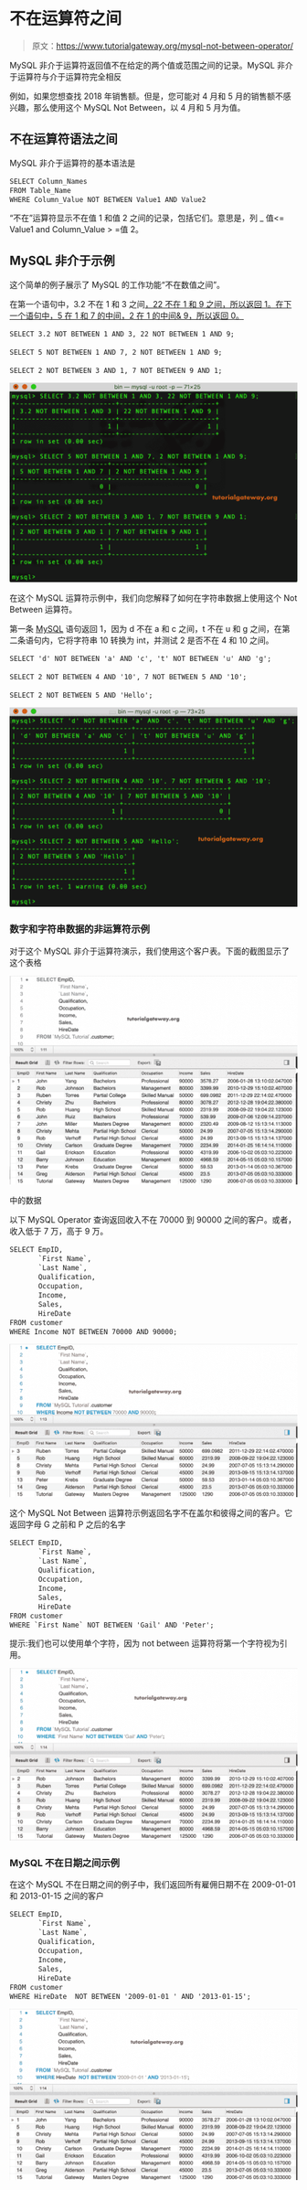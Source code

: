 # 不在运算符之间

> 原文：<https://www.tutorialgateway.org/mysql-not-between-operator/>

MySQL 非介于运算符返回值不在给定的两个值或范围之间的记录。MySQL 非介于运算符与介于运算符完全相反

例如，如果您想查找 2018 年销售额。但是，您可能对 4 月和 5 月的销售额不感兴趣，那么使用这个 MySQL Not Between，以 4 月和 5 月为值。

## 不在运算符语法之间

MySQL 非介于运算符的基本语法是

```
SELECT Column_Names 
FROM Table_Name
WHERE Column_Value NOT BETWEEN Value1 AND Value2
```

“不在”运算符显示不在值 1 和值 2 之间的记录，包括它们。意思是，列 _ 值<= Value1 and Column_Value > =值 2。

## MySQL 非介于示例

这个简单的例子展示了 MySQL 的工作功能“不在数值之间”。

在第一个语句中，3.2 不在 1 和 3 之间[，22 不在 1 和 9 之间，所以返回 1。在下一个语句中，5 在 1 和 7 的中间，2 在 1 的中间& 9，所以返回 0。](https://www.tutorialgateway.org/mysql-between-operator/)

```
SELECT 3.2 NOT BETWEEN 1 AND 3, 22 NOT BETWEEN 1 AND 9;

SELECT 5 NOT BETWEEN 1 AND 7, 2 NOT BETWEEN 1 AND 9;

SELECT 2 NOT BETWEEN 3 AND 1, 7 NOT BETWEEN 9 AND 1;
```

![MySQL NOT BETWEEN Operator 1](img/a6cc3fda0774db073e4a7670801d4dc6.png)

在这个 MySQL 运算符示例中，我们向您解释了如何在字符串数据上使用这个 Not Between 运算符。

第一条 [MySQL](https://www.tutorialgateway.org/mysql-tutorial/) 语句返回 1，因为 d 不在 a 和 c 之间，t 不在 u 和 g 之间，在第二条语句内，它将字符串 10 转换为 int，并测试 2 是否不在 4 和 10 之间。

```
SELECT 'd' NOT BETWEEN 'a' AND 'c', 't' NOT BETWEEN 'u' AND 'g';

SELECT 2 NOT BETWEEN 4 AND '10', 7 NOT BETWEEN 5 AND '10';

SELECT 2 NOT BETWEEN 5 AND 'Hello';
```

![MySQL NOT BETWEEN Operator 2](img/b89968548838e0d88cc373a33ca61251.png)

### 数字和字符串数据的非运算符示例

对于这个 MySQL 非介于运算符演示，我们使用这个客户表。下面的截图显示了这个表格

![MySQL NOT BETWEEN Operator 3](img/27a76c151de6e571183e7abb01c099aa.png)

中的数据

以下 MySQL Operator 查询返回收入不在 70000 到 90000 之间的客户。或者，收入低于 7 万，高于 9 万。

```
SELECT EmpID, 
       `First Name`,
       `Last Name`,
       Qualification,
       Occupation,
       Income,
       Sales,
       HireDate
FROM customer
WHERE Income NOT BETWEEN 70000 AND 90000;
```

![MySQL NOT BETWEEN Operator 4](img/dd355029d6ddcf993c5d3929534c19af.png)

这个 MySQL Not Between 运算符示例返回名字不在盖尔和彼得之间的客户。它返回字母 G 之前和 P 之后的名字

```
SELECT EmpID, 
       `First Name`,
       `Last Name`,
       Qualification,
       Occupation,
       Income,
       Sales,
       HireDate
FROM customer
WHERE `First Name` NOT BETWEEN 'Gail' AND 'Peter';
```

提示:我们也可以使用单个字符，因为 not between 运算符将第一个字符视为引用。

![MySQL NOT BETWEEN Operator 5](img/89214facd179bcf03602c41af0d8467e.png)

### MySQL 不在日期之间示例

在这个 MySQL 不在日期之间的例子中，我们返回所有雇佣日期不在 2009-01-01 和 2013-01-15 之间的客户

```
SELECT EmpID, 
       `First Name`,
       `Last Name`,
       Qualification,
       Occupation,
       Income,
       Sales,
       HireDate
FROM customer
WHERE HireDate  NOT BETWEEN '2009-01-01 ' AND '2013-01-15';
```

![MySQL Dates NOT BETWEEN 6](img/eb36d571694bdf5d60cccc6999006b6a.png)